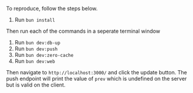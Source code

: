 To reproduce, follow the steps below.

1. Run `bun install`

Then run each of the commands in a seperate terminal window

1. Run `bun dev:db-up`
2. Run `bun dev:push`
3. Run `bun dev:zero-cache`
4. Run `bun dev:web`

Then navigate to `http://localhost:3000/` and click the update button. The push endpoint will print the value of `prev` which is undefined on the server but is valid on the client.

